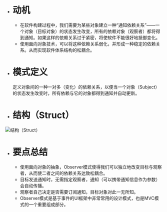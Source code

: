 - # 动机
  - 在软件构建过程中，我们需要为某些对象建立一种“通知依赖关系”——一个对象（目标对象）的状态发生改变，所有的依赖对象（观察者）都将得到通知。如果这样的依赖关系过于紧密，将使软件不能很好地抵御变化。
  - 使用面向对象技术，可以将这种依赖关系弱化，并形成一种稳定的依赖关系。从而实现软件体系结构的松耦合。
  
- # 模式定义
  定义对象间的一种一对多（变化）的依赖关系，以便当一个对象（Subject）的状态发生改变时，所有依赖与它的对象都得到通知并自动更新。
  
- # 结构（Struct）
![结构（Struct）]()  

- # 要点总结
  - 使用面向对象的抽象，Observer模式使得我们可以独立地改变目标与观察者，从而使二者之间的依赖关系达致松耦合。
  - 目标发送通知时，无需指定观察者，通知（可以携带通知信息作为参数）会自动传播。
  - 观察者自己决定是否需要订阅通知，目标对象对此一无所知。
  - Observer模式是基于事件的UI框架中非常常用的设计模式，也是MVC模式的一个重要组成部分。
  
